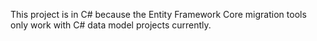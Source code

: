 ﻿This project is in C# because the Entity Framework Core migration tools only work with C# data model projects currently.

[comment]: <> (Just adding a change here to trigger deployment)
